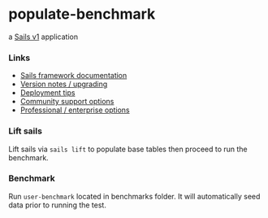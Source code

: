 # populate-benchmark

a [Sails v1](https://sailsjs.com) application


### Links

+ [Sails framework documentation](https://sailsjs.com/get-started)
+ [Version notes / upgrading](https://sailsjs.com/documentation/upgrading)
+ [Deployment tips](https://sailsjs.com/documentation/concepts/deployment)
+ [Community support options](https://sailsjs.com/support)
+ [Professional / enterprise options](https://sailsjs.com/enterprise)

### Lift sails
Lift sails via `sails lift` to populate base tables then proceed to run the benchmark.

### Benchmark
Run `user-benchmark` located in benchmarks folder. It will automatically seed data prior to running the test.
